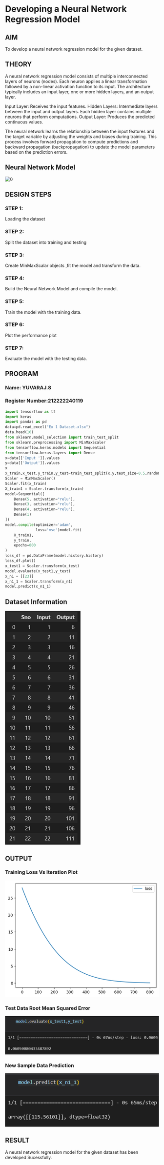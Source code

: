 # Developing a Neural Network Regression Model

## AIM

To develop a neural network regression model for the given dataset.

## THEORY

A neural network regression model consists of multiple interconnected layers of neurons (nodes). Each neuron applies a linear transformation followed by a non-linear activation function to its input. The architecture typically includes an input layer, one or more hidden layers, and an output layer.

Input Layer: Receives the input features.
Hidden Layers: Intermediate layers between the input and output layers. Each hidden layer contains multiple neurons that perform computations.
Output Layer: Produces the predicted continuous values.

The neural network learns the relationship between the input features and the target variable by adjusting the weights and biases during training. This process involves forward propagation to compute predictions and backward propagation (backpropagation) to update the model parameters based on the prediction errors.

## Neural Network Model

![0](./img.png)

## DESIGN STEPS

### STEP 1:

Loading the dataset

### STEP 2:

Split the dataset into training and testing

### STEP 3:

Create MinMaxScalar objects ,fit the model and transform the data.

### STEP 4:

Build the Neural Network Model and compile the model.

### STEP 5:

Train the model with the training data.

### STEP 6:

Plot the performance plot

### STEP 7:

Evaluate the model with the testing data.

## PROGRAM
### Name: YUVARAJ.S
### Register Number:212222240119
```python
import tensorflow as tf
import keras
import pandas as pd
data=pd.read_excel("Ex 1 Dataset.xlsx")
data.head(10)
from sklearn.model_selection import train_test_split
from sklearn.preprocessing import MinMaxScaler
from tensorflow.keras.models import Sequential
from tensorflow.keras.layers import Dense
x=data[['Input ']].values
y=data[['Output']].values
x
x_train,x_test,y_train,y_test=train_test_split(x,y,test_size=0.5,random_state=40)
Scaler = MinMaxScaler()
Scaler.fit(x_train)
X_train1 = Scaler.transform(x_train)
model=Sequential([
    Dense(5, activation="relu"),
    Dense(3, activation="relu"),
    Dense(4, activation="relu"),
    Dense(1)
])
model.compile(optimizer='adam',
              loss='mse')model.fit(
    X_train1,
    y_train,
    epochs=800
)
loss_df = pd.DataFrame(model.history.history)
loss_df.plot()
x_test1 = Scaler.transform(x_test)
model.evaluate(x_test1,y_test)
x_n1 = [[23]]
x_n1_1 = Scaler.transform(x_n1)
model.predict(x_n1_1)
```
## Dataset Information

![](./IMG/2.png)

## OUTPUT

### Training Loss Vs Iteration Plot

![](./IMG/output.png)

### Test Data Root Mean Squared Error

![](./IMG/3.png)
### New Sample Data Prediction

![](./IMG/4.png)

## RESULT

A neural network regression model for the given dataset has been developed Sucessfully.